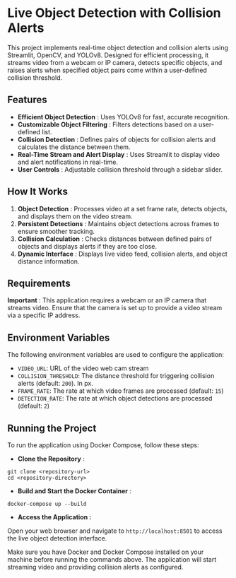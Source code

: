 # Live Object Detection with Collision Alerts

This project implements real-time object detection and collision alerts using Streamlit, OpenCV, and YOLOv8. Designed for efficient processing, it streams video from a webcam or IP camera, detects specific objects, and raises alerts when specified object pairs come within a user-defined collision threshold.


## Features

* **Efficient Object Detection** : Uses YOLOv8 for fast, accurate recognition.
* **Customizable Object Filtering** : Filters detections based on a user-defined list.
* **Collision Detection** : Defines pairs of objects for collision alerts and calculates the distance between them.
* **Real-Time Stream and Alert Display** : Uses Streamlit to display video and alert notifications in real-time.
* **User Controls** : Adjustable collision threshold through a sidebar slider.

## How It Works

1. **Object Detection** : Processes video at a set frame rate, detects objects, and displays them on the video stream.
2. **Persistent Detections** : Maintains object detections across frames to ensure smoother tracking.
3. **Collision Calculation** : Checks distances between defined pairs of objects and displays alerts if they are too close.
4. **Dynamic Interface** : Displays live video feed, collision alerts, and object distance information.

## Requirements

 **Important** : This application requires a webcam or an IP camera that streams video. Ensure that the camera is set up to provide a video stream via a specific IP address.


## Environment Variables

The following environment variables are used to configure the application:

* `VIDEO_URL`: URL of the video web cam stream
* `COLLISION_THRESHOLD`: The distance threshold for triggering collision alerts (default: `200`). In px.
* `FRAME_RATE`: The rate at which video frames are processed (default: `15`)
* `DETECTION_RATE`: The rate at which object detections are processed (default: `2`)


## Running the Project

To run the application using Docker Compose, follow these steps:

* **Clone the Repository** :

```
git clone <repository-url>
cd <repository-directory>
```

* **Build and Start the Docker Container** :

```
docker-compose up --build
```

* **Access the Application :** 

Open your web browser and navigate to `http://localhost:8501` to access the live object detection interface.

Make sure you have Docker and Docker Compose installed on your machine before running the commands above. The application will start streaming video and providing collision alerts as configured.
